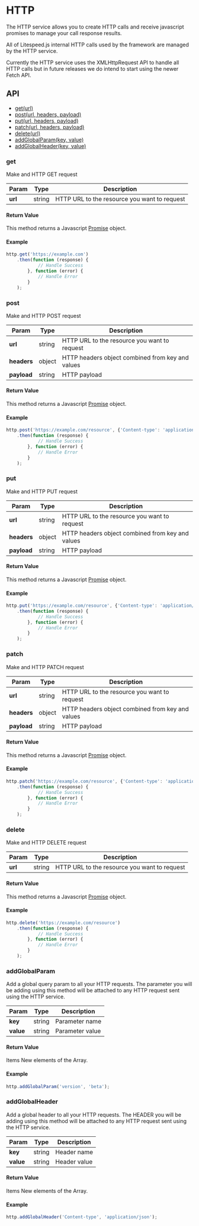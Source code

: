 # HTTP

The HTTP service allows you to create HTTP calls and receive javascript promises to manage your call response results.

All of Litespeed.js internal HTTP calls used by the framework are managed by the HTTP service.

Currently the HTTP service uses the XMLHttpRequest API to handle all HTTP calls but in future releases we do intend to start using the newer Fetch API. 

## API

- [get(url)](#get)
- [post(url, headers, payload)](#post)
- [put(url, headers, payload)](#put)
- [patch(url, headers, payload)](#patch)
- [delete(url)](#delete)
- [addGlobalParam(key, value)](#addGlobalParam)
- [addGlobalHeader(key, value)](#addGlobalHeader)

### get

Make and HTTP GET request

Param | Type | Description
--- | --- | ---
**url** | string | HTTP URL to the resource you want to request

#### Return Value

This method returns a Javascript [Promise](https://developer.mozilla.org/en-US/docs/Web/JavaScript/Reference/Global_Objects/Promise) object.

#### Example

```js
http.get('https://example.com')
    .then(function (response) {
            // Handle Success
        }, function (error) {
            // Handle Error
        }
    );
```

### post

Make and HTTP POST request

Param | Type | Description
--- | --- | ---
**url** | string | HTTP URL to the resource you want to request
**headers** | object | HTTP headers object combined from key and values
**payload** | string | HTTP payload

#### Return Value

This method returns a Javascript [Promise](https://developer.mozilla.org/en-US/docs/Web/JavaScript/Reference/Global_Objects/Promise) object.

#### Example

```js
http.post('https://example.com/resource', {'Content-type': 'application/json'}, '{name: "John", age: 31, city: "New York"}')
    .then(function (response) {
            // Handle Success
        }, function (error) {
            // Handle Error
        }
    );
```

### put

Make and HTTP PUT request

Param | Type | Description
--- | --- | ---
**url** | string | HTTP URL to the resource you want to request
**headers** | object | HTTP headers object combined from key and values
**payload** | string | HTTP payload

#### Return Value

This method returns a Javascript [Promise](https://developer.mozilla.org/en-US/docs/Web/JavaScript/Reference/Global_Objects/Promise) object.

#### Example

```js
http.put('https://example.com/resource', {'Content-type': 'application/json'}, '{name: "John", age: 31, city: "New York"}')
    .then(function (response) {
            // Handle Success
        }, function (error) {
            // Handle Error
        }
    );
```

### patch

Make and HTTP PATCH request

Param | Type | Description
--- | --- | ---
**url** | string | HTTP URL to the resource you want to request
**headers** | object | HTTP headers object combined from key and values
**payload** | string | HTTP payload

#### Return Value

This method returns a Javascript [Promise](https://developer.mozilla.org/en-US/docs/Web/JavaScript/Reference/Global_Objects/Promise) object.

#### Example

```js
http.patch('https://example.com/resource', {'Content-type': 'application/json'}, '{name: "John", age: 31, city: "New York"}')
    .then(function (response) {
            // Handle Success
        }, function (error) {
            // Handle Error
        }
    );
```

### delete

Make and HTTP DELETE request

Param | Type | Description
--- | --- | ---
**url** | string | HTTP URL to the resource you want to request

#### Return Value

This method returns a Javascript [Promise](https://developer.mozilla.org/en-US/docs/Web/JavaScript/Reference/Global_Objects/Promise) object.

#### Example

```js
http.delete('https://example.com/resource')
    .then(function (response) {
            // Handle Success
        }, function (error) {
            // Handle Error
        }
    );
```

### addGlobalParam

Add a global query param to all your HTTP requests. The parameter you will be adding using this method will be attached to any HTTP request sent using the HTTP service.

Param | Type | Description
--- | --- | ---
**key** | string | Parameter name
**value** | string | Parameter value

#### Return Value

Items New elements of the Array.

#### Example

```js
http.addGlobalParam('version', 'beta');
```

### addGlobalHeader

Add a global header to all your HTTP requests. The HEADER you will be adding using this method will be attached to any HTTP request sent using the HTTP service.

Param | Type | Description
--- | --- | ---
**key** | string | Header name
**value** | string | Header value

#### Return Value

Items New elements of the Array.

#### Example

```js
http.addGlobalHeader('Content-type', 'application/json');
```
